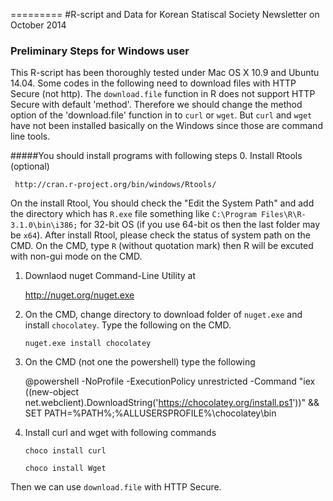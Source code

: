 =========
#R-script and Data for Korean Statiscal Society Newsletter on October 2014


### Preliminary Steps for Windows user
This R-script has been thoroughly tested under Mac OS X 10.9 and Ubuntu 14.04.
Some codes in the following need to download files with HTTP Secure (not http).
The `download.file` function in R does not support HTTP Secure with default 'method'.
Therefore we should change the method option of the 'download.file' function in to `curl` or `wget`.
But `curl` and `wget` have not been installed basically on the Windows since those are command line tools.


#####You should install programs with following steps 
 0. Install Rtools (optional)
 
     http://cran.r-project.org/bin/windows/Rtools/

   On the install Rtool, You should check the "Edit the System Path" and 
     add the directory which has `R.exe` file something like 
     `C:\Program Files\R\R-3.1.0\bin\i386;`
     for 32-bit OS (if you use 64-bit os then the last folder may be `x64`).
   After install Rtool, please check the status of system path on the CMD.
   On the CMD, type `R` (without quotation mark) then R will be excuted
     with non-gui mode on the CMD.

 1. Downlaod  nuget Command-Line Utility at
 
   	http://nuget.org/nuget.exe

 2. On the CMD, change directory to download folder of `nuget.exe` and install `chocolatey`. 
   Type the following on the CMD.

		nuget.exe install chocolatey

 3. On the CMD (not one the powershell) type the following
 
 	@powershell -NoProfile -ExecutionPolicy unrestricted -Command "iex ((new-object net.webclient).DownloadString('https://chocolatey.org/install.ps1'))" && SET PATH=%PATH%;%ALLUSERSPROFILE%\chocolatey\bin


 4. Install curl and wget with following commands
 
		choco install curl

		choco install Wget

  Then we can use `download.file` with HTTP Secure.
